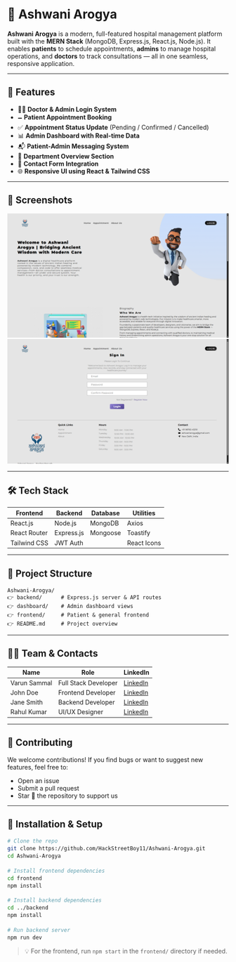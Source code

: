 # 🏥 Ashwani Arogya

**Ashwani Arogya** is a modern, full-featured hospital management platform built with the **MERN Stack** (MongoDB, Express.js, React.js, Node.js). It enables **patients** to schedule appointments, **admins** to manage hospital operations, and **doctors** to track consultations — all in one seamless, responsive application.

---

## 🚀 Features

* 👩‍⚕️ **Doctor & Admin Login System**
* 🗕️ **Patient Appointment Booking**
* ✅ **Appointment Status Update** (Pending / Confirmed / Cancelled)
* 📊 **Admin Dashboard with Real-time Data**
* 📬 **Patient-Admin Messaging System**
* 🏥 **Department Overview Section**
* 📧 **Contact Form Integration**
* 🌐 **Responsive UI using React & Tailwind CSS**

---

## 📸 Screenshots


![Home Screenshot](screenshots/home.png)
![Sign Page](screenshots/sign.png)

---

## 🛠️ Tech Stack

| Frontend     | Backend    | Database | Utilities   |
| ------------ | ---------- | -------- | ----------- |
| React.js     | Node.js    | MongoDB  | Axios       |
| React Router | Express.js | Mongoose | Toastify    |
| Tailwind CSS | JWT Auth   |          | React Icons |

---

## 📁 Project Structure

```
Ashwani-Arogya/
👉 backend/      # Express.js server & API routes
👉 dashboard/    # Admin dashboard views
👉 frontend/     # Patient & general frontend
👉 README.md     # Project overview
```

---

## 👨‍💼 Team & Contacts

| Name         | Role                 | LinkedIn                                              |
| ------------ | -------------------- | ----------------------------------------------------- |
| Varun Sammal | Full Stack Developer | [LinkedIn](https://www.linkedin.com/in/your-profile/) |
| John Doe     | Frontend Developer   | [LinkedIn](https://www.linkedin.com/in/your-profile/) |
| Jane Smith   | Backend Developer    | [LinkedIn](https://www.linkedin.com/in/your-profile/) |
| Rahul Kumar  | UI/UX Designer       | [LinkedIn](https://www.linkedin.com/in/your-profile/) |


---

## 🤝 Contributing

We welcome contributions!
If you find bugs or want to suggest new features, feel free to:

* Open an issue
* Submit a pull request
* Star 🌟 the repository to support us

---

## 🔧 Installation & Setup

```bash
# Clone the repo
git clone https://github.com/HackStreetBoy11/Ashwani-Arogya.git
cd Ashwani-Arogya

# Install frontend dependencies
cd frontend
npm install

# Install backend dependencies
cd ../backend
npm install

# Run backend server
npm run dev
```

> 💡 For the frontend, run `npm start` in the `frontend/` directory if needed.
